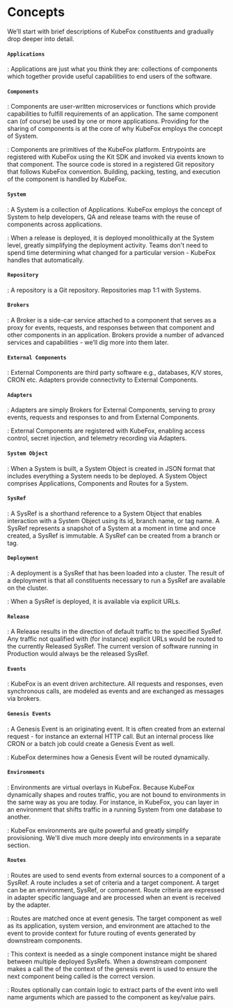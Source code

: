 <!-- markdownlint-disable MD033, MD001 -->
# **Concepts**

We’ll start with brief descriptions of KubeFox constituents and gradually drop
deeper into detail.

#### **`Applications`**

   : Applications are just what you think they are: collections of components which together
   provide useful capabilities to end users of the software.

#### **`Components`**

   : Components are user-written microservices or functions which provide capabilities to
   fulfill requirements of an application. The same component can (of course) be used by one
   or more applications. Providing for the sharing of components is at the core of why KubeFox
   employs the concept of System.

   : Components are primitives of the KubeFox platform. Entrypoints are registered
   with KubeFox using the Kit SDK and invoked via events known to that
   component. The source code is stored in a registered Git repository that
   follows KubeFox convention. Building, packing, testing, and execution of the
   component is handled by KubeFox.

#### **`System`**

   : A System is a collection of Applications. KubeFox employs the concept of
   System to help developers, QA and release teams with the reuse of components
   across applications.

   : When a release is deployed, it is deployed monolithically at the System
   level, greatly simplifying the deployment activity. Teams don't need to spend
   time determining what changed for a particular version - KubeFox handles that
   automatically.

#### **`Repository`**

   : A repository is a Git repository. Repositories map 1:1 with Systems.

#### **`Brokers`**

   : A Broker is a side-car service attached to a component that serves as a proxy
   for events, requests, and responses between that component and other
   components in an application. Brokers provide a number of advanced services
   and capabilities - we’ll dig more into them later.

#### **`External Components`**

   : External Components are third party software e.g., databases, K/V stores,
   CRON etc. Adapters provide connectivity to External Components.

#### **`Adapters`**

   : Adapters are simply Brokers for External Components, serving to proxy events,
   requests and responses to and from External Components.

   : External Components are registered with KubeFox, enabling access control,
   secret injection, and telemetry recording via Adapters.

#### **`System Object`**

   : When a System is built, a System Object is created in JSON format that
   includes everything a System needs to be deployed. A System Object comprises
   Applications, Components and Routes for a System.

#### **`SysRef`**

   : A SysRef is a shorthand reference to a System Object that enables interaction
   with a System Object using its id, branch name, or tag name. A SysRef
   represents a snapshot of a System at a moment in time and once created, a
   SysRef is immutable. A SysRef can be created from a branch or tag.

#### **`Deployment`**

   : A deployment is a SysRef that has been loaded into a cluster. The result of a
   deployment is that all constituents necessary to run a SysRef are available
   on the cluster.

   : When a SysRef is deployed, it is available via explicit URLs.

#### **`Release`**

   : A Release results in the direction of default traffic to the specified
   SysRef. Any traffic not qualified with (for instance) explicit URLs would be
   routed to the currently Released SysRef. The current version of software
   running in Production would always be the released SysRef.

#### **`Events`**

   : KubeFox is an event driven architecture. All requests and responses, even
   synchronous calls, are modeled as events and are exchanged as messages via
   brokers.

#### **`Genesis Events`**
  
   : A Genesis Event is an originating event.  It is often created from an external request -
   for instance an external HTTP call.  But an internal process like CRON or a batch job could
   create a Genesis Event as well.

   : KubeFox determines how a Genesis Event will be routed dynamically.

#### **`Environments`**

   : Environments are virtual overlays in KubeFox. Because KubeFox dynamically
   shapes and routes traffic, you are not bound to environments in the same way
   as you are today. For instance, in KubeFox, you can layer in an environment
   that shifts traffic in a running System from one database to another.

   : KubeFox environments are quite powerful and greatly simplify provisioning.
   We'll dive much more deeply into environments in a separate section.

#### **`Routes`**

   : Routes are used to send events from external sources to a component of a
   SysRef. A route includes a set of criteria and a target component. A target
   can be an environment, SysRef, or component. Route criteria are expressed in
   adapter specific language and are processed when an event is received by the
   adapter.

   : Routes are matched once at event genesis. The target component as well as its
   application, system version, and environment are attached to the event to
   provide context for future routing of events generated by downstream
   components.

   : This context is needed as a single component instance might be shared between
   multiple deployed SysRefs. When a downstream component makes a call the of
   the context of the genesis event is used to ensure the next component being
   called is the correct version.

   : Routes optionally can contain logic to extract parts of the event into well
   name arguments which are passed to the component as key/value pairs.

